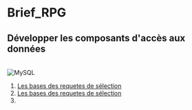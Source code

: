 # Brief_RPG
## Développer les composants d'accès aux données  
&nbsp;&nbsp;  
![MySQL](https://img.shields.io/badge/mysql-%2300f.svg?style=for-the-badge&logo=mysql&logoColor=white)  

1. [Les bases des requetes de sélection](./profile/pdf/1-RequetesDeBase.pdf)  
2. [Les bases des requetes de sélection](./profile/pdf/1-Les_jointures.pdf)
3. 
                                                
